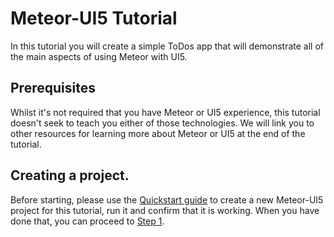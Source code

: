 # Meteor-UI5 Tutorial
In this tutorial you will create a simple ToDos app that will demonstrate all of the main aspects of using Meteor with UI5.

## Prerequisites
Whilst it's not required that you have Meteor or UI5 experience, this tutorial doesn't seek to teach you either of those technologies.  We will link you to other resources for learning more about Meteor or UI5 at the end of the tutorial.

 ## Creating a project.
 Before starting, please use the [Quickstart guide](/#/docs/quickstart) to create a new Meteor-UI5 project for this tutorial, run it and confirm that it is working.  When you have done that, you can proceed to [Step 1](/#/tutorial/mongo/step/01).
